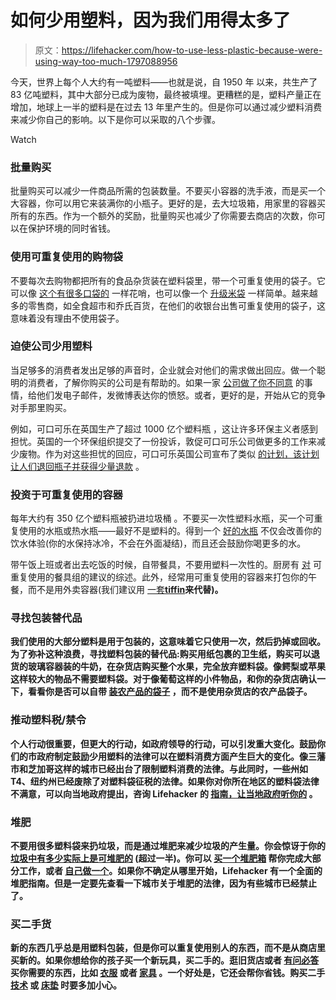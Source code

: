# 如何少用塑料，因为我们用得太多了

> 原文：<https://lifehacker.com/how-to-use-less-plastic-because-were-using-way-too-much-1797088956>

今天，世界上每个人大约有一吨塑料——也就是说，自 1950 年 以来，共生产了 83 亿吨塑料，其中大部分已成为废物，最终被填埋。更糟糕的是，塑料产量正在增加，地球上一半的塑料是在过去 13 年里产生的。但是你可以通过减少塑料消费来减少你自己的影响。以下是你可以采取的八个步骤。

Watch

### 批量购买

批量购买可以减少一件商品所需的包装数量。不要买小容器的洗手液，而是买一个大容器，你可以用它来装满你的小瓶子。更好的是，去大垃圾箱，用家里的容器买所有的东西。作为一个额外的奖励，批量购买也减少了你需要去商店的次数，你可以在保护环境的同时省钱。

### 使用可重复使用的购物袋

不要每次去购物都把所有的食品杂货装在塑料袋里，带一个可重复使用的袋子。它可以像 [这个有很多口袋的](http://lifehacker.com/the-mercado-is-a-reusable-pocket-packed-bag-built-to-p-5914513) 一样花哨，也可以像一个 [升级米袋](http://lifehacker.com/make-a-durable-reusable-grocery-bag-out-of-an-empty-ri-1791884486) 一样简单。越来越多的零售商，如全食超市和乔氏百货，在他们的收银台出售可重复使用的袋子，这意味着没有理由不使用袋子。

### 迫使公司少用塑料

当足够多的消费者发出足够的声音时，企业就会对他们的需求做出回应。做一个聪明的消费者，了解你购买的公司是有帮助的。如果一家 [公司做了你不同意](http://lifehacker.com/unroll-me-the-email-unsubscription-service-has-been-c-1794593445) 的事情，给他们发电子邮件，发微博表达你的愤怒。或者，更好的是，开始从它的竞争对手那里购买。

例如，可口可乐在英国生产了超过 1000 亿个塑料瓶 ，这让许多环保主义者感到担忧。英国的一个环保组织提交了一份投诉，敦促可口可乐公司做更多的工作来减少废物。作为对这些担忧的回应，可口可乐英国公司宣布了类似 [的计划，该计划让人们退回瓶子并获得少量退款](http://www.independent.co.uk/news/business/news/coca-cola-recycling-scotland-scottish-drinks-bottle-return-scheme-u-turn-a7592971.html) 。

### 投资于可重复使用的容器

每年大约有 350 亿个塑料瓶被扔进垃圾桶 。不要买一次性塑料水瓶，买一个可重复使用的水瓶或热水瓶——最好不是塑料的。得到一个 [好的水瓶](https://gear.lifehacker.com/five-best-water-bottles-1678033574) 不仅会改善你的饮水体验(你的水保持冰冷，不会在外面凝结)，而且还会鼓励你喝更多的水。

带午饭上班或者出去吃饭的时候，自带餐具，不要用塑料一次性的。厨房有 [对](http://www.thekitchn.com/green-on-the-go-10-reusable-ut-94914) 可重复使用的餐具组的建议的综述。此外，经常用可重复使用的容器来打包你的午餐，而不是用外卖容器(我们建议用 [一套**tiffin**](http://lifehacker.com/the-best-bags-containers-and-boxes-to-upgrade-your-br-915843552#_ga=2.96869725.315265077.1500905418-1887250931.1497314809)**来代替)。**

### ****寻找包装替代品****

**我们使用的大部分塑料是用于包装的，这意味着它只使用一次，然后扔掉或回收。为了弥补这种浪费，寻找塑料包装的替代品:购买用纸包裹的卫生纸，购买可以退货的玻璃容器装的牛奶，在杂货店购买整个水果，完全放弃塑料袋。像鳄梨或苹果这样较大的物品不需要塑料袋。对于像葡萄这样的小件物品，和你的杂货店确认一下，看看你是否可以自带 [装农产品的袋子](https://eatdrinkbetter.com/2014/06/16/3-alternatives-plastic-produce-bags/) ，而不是使用杂货店的农产品袋子。**

### ****推动塑料税/禁令****

**个人行动很重要，但更大的行动，如政府领导的行动，可以引发重大变化。鼓励你们的市政府制定鼓励少用塑料的法律可以在塑料消费方面产生巨大的变化。像三藩市和芝加哥这样的城市已经出台了限制塑料消费的法律。与此同时，一些州如 T4、纽约州已经废除了对塑料袋征税的法律。如果你对你所在地区的塑料袋法律不满意，可以向当地政府提出，咨询 Lifehacker 的 [指南，让当地政府听你的](http://lifehacker.com/how-can-i-get-my-local-government-to-pay-attention-to-m-5981392#_ga=2.113418626.408553697.1500300650-1887250931.1497314809) 。**

### **堆肥**

**不要用很多塑料袋来扔垃圾，而是通过堆肥来减少垃圾的产生量。你会惊讶于你的 [垃圾中有多少实际上是可堆肥的](http://lifehacker.com/this-infographic-shows-what-you-can-and-cant-turn-int-1573697778#_ga=2.115944963.408553697.1500300650-1887250931.1497314809) (超过一半)。你可以 [买一个堆肥箱](http://gizmodo.com/five-types-of-compost-bins-that-turn-trash-into-treasur-924529925) 帮你完成大部分工作，或者 [自己做一个](http://lifehacker.com/build-a-tumbling-composter-5931882)。如果你不确定从哪里开始，Lifehacker 有一个全面的堆肥指南。但是一定要先查看一下城市关于堆肥的法律，因为有些城市已经禁止了。**

### **买二手货**

**新的东西几乎总是用塑料包装，但是你可以重复使用别人的东西，而不是从商店里买新的。如果你想给你的孩子买一个新玩具，买二手的。逛旧货店或者 [有问必答](http://lifehacker.com/search-these-key-phrases-to-get-the-best-deals-on-craig-1610894228) 买你需要的东西，比如 [衣服](http://lifehacker.com/four-tips-to-make-the-most-of-thrift-store-shopping-1791852390) 或者 [家具](http://lifehacker.com/how-to-furnish-your-home-on-the-cheap-881270436) 。一个好处是，它还会帮你省钱。购买二手 [技术](http://lifehacker.com/the-essential-tips-for-buying-used-stuff-without-getti-1574256371) 或 [床垫](http://twocents.lifehacker.com/when-is-it-better-to-buy-used-vs-new-1604392774#_ga=2.13864498.408553697.1500300650-1887250931.1497314809) 时要多加小心。**